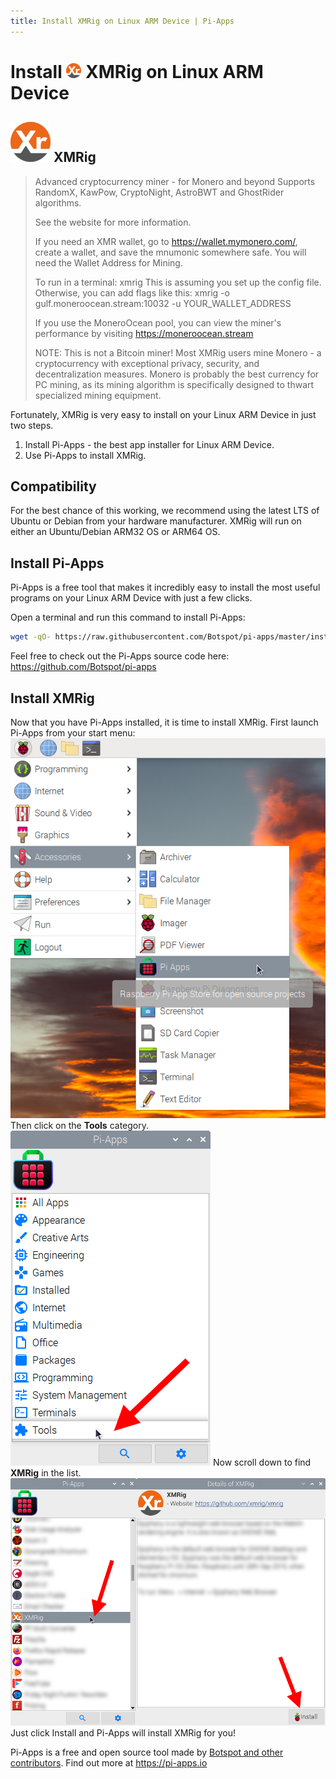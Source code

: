 ```yaml
---
title: Install XMRig on Linux ARM Device | Pi-Apps
---
```

<div class="simple-install-content content">

# Install <img src="/img/app-icons/XMRig/icon-64.png" height=24> XMRig on Linux ARM Device

## <img src="/img/app-icons/XMRig/icon-64.png"> XMRig
> Advanced cryptocurrency miner - for Monero and beyond
> Supports RandomX, KawPow, CryptoNight, AstroBWT and GhostRider algorithms.
> 
> See the website for more information.
> 
> If you need an XMR wallet, go to https://wallet.mymonero.com/, create a wallet, and save the mnumonic somewhere safe. You will need the Wallet Address for Mining.
> 
> To run in a terminal: xmrig
> This is assuming you set up the config file. Otherwise, you can add flags like this: 
> xmrig -o gulf.moneroocean.stream:10032 -u YOUR_WALLET_ADDRESS
> 
> If you use the MoneroOcean pool, you can view the miner's performance by visiting https://moneroocean.stream
> 
> NOTE:
> This is not a Bitcoin miner! Most XMRig users mine Monero - a cryptocurrency with exceptional privacy, security, and decentralization measures.
> Monero is probably the best currency for PC mining, as its mining algorithm is specifically designed to thwart specialized mining equipment.

Fortunately, XMRig is very easy to install on your Linux ARM Device in just two steps.
1. Install Pi-Apps - the best app installer for Linux ARM Device.
2. Use Pi-Apps to install XMRig.
</div>
<div class="simple-install-content content">

## Compatibility
For the best chance of this working, we recommend using the latest LTS of Ubuntu or Debian from your hardware manufacturer.
XMRig will run on either an Ubuntu/Debian ARM32 OS or ARM64 OS.
</div>
<div class="simple-install-content content">

## Install Pi-Apps

Pi-Apps is a free tool that makes it incredibly easy to install the most useful programs on your Linux ARM Device with just a few clicks.

Open a terminal and run this command to install Pi-Apps:
```bash
wget -qO- https://raw.githubusercontent.com/Botspot/pi-apps/master/install | bash
```
Feel free to check out the Pi-Apps source code here: https://github.com/Botspot/pi-apps
</div>
<div class="simple-install-content content">

## Install XMRig

Now that you have Pi-Apps installed, it is time to install XMRig.
First launch Pi-Apps from your start menu:
<img src="/img/start-menu.png">
Then click on the <b>Tools</b> category.
<img src="/img/category-selections/Tools.png">
Now scroll down to find <b>XMRig</b> in the list.
<img src="/img/app-icons/XMRig/app-selection.png">
Just click Install and Pi-Apps will install XMRig for you!
</div>
<div class="simple-install-content content">

Pi-Apps is a free and open source tool made by [Botspot and other contributors](/about/#contributors). Find out more at https://pi-apps.io
</div>
